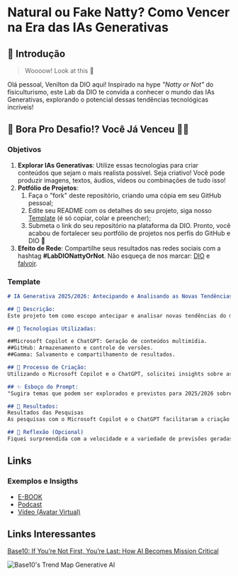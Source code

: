 # Natural ou Fake Natty? Como Vencer na Era das IAs Generativas

## 🚀 Introdução

> Woooow! Look at this 👀

Olá pessoal, Venilton da DIO aqui! Inspirado na hype _"Natty or Not"_ do fisiculturismo, este Lab da DIO te convida a conhecer o mundo das IAs Generativas, explorando o potencial dessas tendências tecnológicas incríveis!

## 🎯 Bora Pro Desafio!? Você Já Venceu 💪🤓

### Objetivos

1. **Explorar IAs Generativas**: Utilize essas tecnologias para criar conteúdos que sejam o mais realista possível. Seja criativo! Você pode produzir imagens, textos, áudios, vídeos ou combinações de tudo isso!
1. **Potfólio de Projetos**:
    1. Faça o "fork" deste repositório, criando uma cópia em seu GitHub pessoal;
    2. Edite seu README com os detalhes do seu projeto, siga nosso [Template](#template) (é só copiar, colar e preencher);
    3. Submeta o link do seu repositório na plataforma da DIO. Pronto, você acabou de fortalecer seu portfólio de projetos nos perfis do GitHub e DIO 🚀
1. **Efeito de Rede**: Compartilhe seus resultados nas redes sociais com a hashtag **#LabDIONattyOrNot**. Não esqueça de nos marcar: [DIO](https://www.linkedin.com/school/dio-makethechange) e [falvojr](https://www.linkedin.com/in/falvojr).

### Template

```markdown
# IA Generativa 2025/2026: Antecipando e Analisando as Novas Tendências no Mercado de Trabalho com Ferramentas de Inteligência Artificial

## 📒 Descrição:
Este projeto tem como escopo antecipar e analisar novas tendências do mercado de trabalho utilizando ferramentas de IA Generativa. Através da exploração de dados e insights proporcionados por essas tecnologias, buscamos identificar as transformações que estão moldando o futuro profissional e as habilidades necessárias para se destacar nesse novo cenário.

## 🤖 Tecnologias Utilizadas:

##Microsoft Copilot e ChatGPT: Geração de conteúdos multimídia.
##GitHub: Armazenamento e controle de versões.
##Gamma: Salvamento e compartilhamento de resultados.

## 🧐 Processo de Criação:
Utilizando o Microsoft Copilot e o ChatGPT, solicitei insights sobre as principais tendências do mercado de trabalho para 2025/2026. Após analisar e comparar os conteúdos mais relevantes, organizei os tópicos selecionados e utilizei o Gamma para criar uma apresentação visual com todas as informações destacadas.

## ✨ Esboço do Prompt:
"Sugira temas que podem ser explorados e previstos para 2025/2026 sobre o uso das IAs Generativas no mercado de trabalho."

## 🚀 Resultados:
Resultados das Pesquisas
As pesquisas com o Microsoft Copilot e o ChatGPT facilitaram a criação e análise das tendências do mercado de trabalho para 2025/2026. As imagens geradas pelo Gamma, com um estilo próprio, complementaram bem o conteúdo explorado.

## 💭 Reflexão (Opcional)
Fiquei surpreendida com a velocidade e a variedade de previsões geradas pelas plataformas. É interessante observar como tanto o Microsoft Copilot quanto o ChatGPT oferecem estilos distintos para a criação de conteúdo, o que enriqueceu significativamente o estudo sobre as tendências do mercado de trabalho para 2025/2026. A conclusão final é a de que trabalhar com IA foi desafiador e mostrou como é possível equilibrar criatividade humana com tecnologia.
```
## Links 


### Exemplos e Insigths

- [E-BOOK](/exemplos/E-BOOK.md)
- [Podcast](/exemplos/PODCAST.md)
- [Vídeo (Avatar Virtual)](/exemplos/VIDEO.md)

## Links Interessantes

[Base10: If You’re Not First, You’re Last: How AI Becomes Mission Critical](https://base10.vc/post/generative-ai-mission-critical/)

![Base10's Trend Map Generative AI](https://github.com/digitalinnovationone/lab-natty-or-not/assets/730492/f4df26e8-f8f7-4419-8252-c69d73ea930c)
